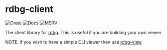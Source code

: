 # rdbg-client

[![Crate](https://img.shields.io/crates/v/rdbg-client)](https://crates.io/crates/rdbg-client)
[![Docs](https://docs.rs/rdbg-client/badge.svg)](https://docs.rs/rdbg-client)
[![MSRV](https://img.shields.io/badge/msrv-1.56-blue.svg)](https://crates.io/crates/rdbg-client)

The client library for [rdbg](https://crates.io/crates/rdbg). This is useful if you are
building your own viewer 

NOTE: if you wish to have a simple CLI viewer then use 
[rdbg-view](https://crates.io/crates/rdbg-view)
